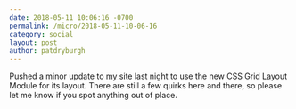 ```yaml
---
date: 2018-05-11 10:06:16 -0700
permalink: /micro/2018-05-11-10-06-16
category: social
layout: post
author: patdryburgh
---
```


Pushed a minor update to [my site][pd] last night to use the new CSS Grid Layout Module for its layout. There are still a few quirks here and there, so please let me know if you spot anything out of place.

[pd]: http://patdryburgh.com